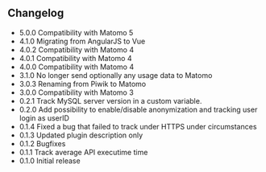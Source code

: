 ## Changelog

* 5.0.0 Compatibility with Matomo 5
* 4.1.0 Migrating from AngularJS to Vue
* 4.0.2 Compatibility with Matomo 4
* 4.0.1 Compatibility with Matomo 4
* 4.0.0 Compatibility with Matomo 4
* 3.1.0 No longer send optionally any usage data to Matomo
* 3.0.3 Renaming from Piwik to Matomo
* 3.0.0 Compatibility with Matomo 3
* 0.2.1 Track MySQL server version in a custom variable.
* 0.2.0 Add possibility to enable/disable anonymization and tracking user login as userID
* 0.1.4 Fixed a bug that failed to track under HTTPS under circumstances
* 0.1.3 Updated plugin description only
* 0.1.2 Bugfixes
* 0.1.1 Track average API executime time
* 0.1.0 Initial release
